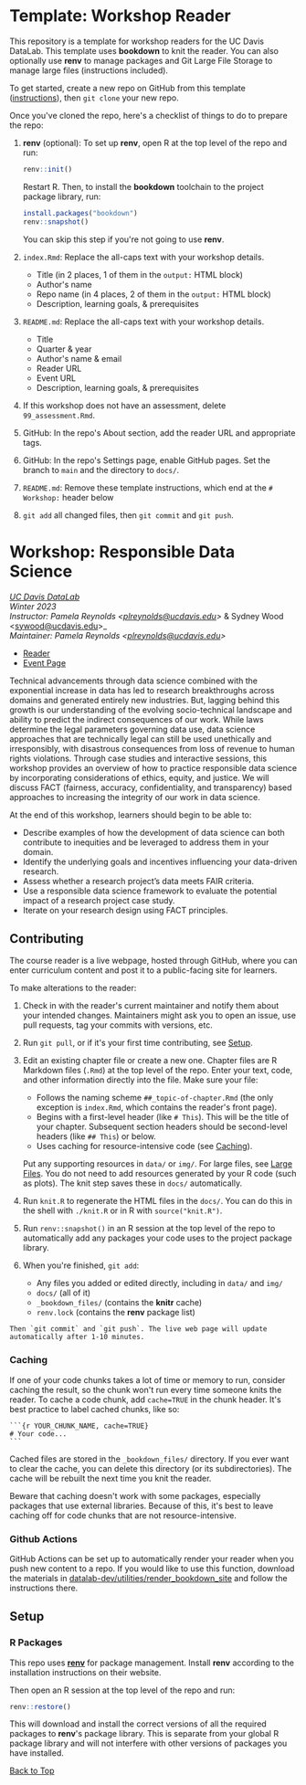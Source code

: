 # Template: Workshop Reader

This repository is a template for workshop readers for the UC Davis DataLab.
This template uses **bookdown** to knit the reader. You can also optionally use
**renv** to manage packages and Git Large File Storage to manage large files
(instructions included).

To get started, create a new repo on GitHub from this template
([instructions][gh]), then `git clone` your new repo.

[gh]: https://docs.github.com/en/github/creating-cloning-and-archiving-repositories/creating-a-repository-from-a-template

Once you've cloned the repo, here's a checklist of things to do to prepare the
repo:

1. **renv** (optional): To set up **renv**, open R at the top level of the repo
   and run:

    ```r
    renv::init()
    ```

    Restart R. Then, to install the **bookdown** toolchain to the project
    package library, run:

    ```r
    install.packages("bookdown")
    renv::snapshot()
    ```

    You can skip this step if you're not going to use **renv**.

2. `index.Rmd`: Replace the all-caps text with your workshop details.
    + Title (in 2 places, 1 of them in the `output:` HTML block)
    + Author's name
    + Repo name (in 4 places, 2 of them in the `output:` HTML block)
    + Description, learning goals, & prerequisites

3. `README.md`: Replace the all-caps text with your workshop details.
    + Title
    + Quarter & year
    + Author's name & email
    + Reader URL
    + Event URL
    + Description, learning goals, & prerequisites

4. If this workshop does not have an assessment, delete `99_assessment.Rmd`.

5. GitHub: In the repo's About section, add the reader URL and appropriate
   tags.

6. GitHub: In the repo's Settings page, enable GitHub pages. Set the branch to
   `main` and the directory to `docs/`.

7. `README.md`: Remove these template instructions, which end at the `#
   Workshop:` header below

8. `git add` all changed files, then `git commit` and `git push`.


# Workshop: Responsible Data Science

_[UC Davis DataLab](https://datalab.ucdavis.edu/)_  
_Winter 2023_  
_Instructor: Pamela Reynolds <<plreynolds@ucdavis.edu>>_ & Sydney Wood <<sywood@ucdavis.edu>>_  
_Maintainer: Pamela Reynolds <<plreynolds@ucdavis.edu>>_

* [Reader](https://ucdavisdatalab.github.io/responsible-data-science/)
* [Event Page](https://datalab.ucdavis.edu/eventscalendar/YOUR_EVENT/)

Technical advancements through data science combined with the exponential increase in data has led to research breakthroughs across domains and generated entirely new industries. But, lagging behind this growth is our understanding of the evolving socio-technical landscape and ability to predict the indirect consequences of our work. While laws determine the legal parameters governing data use, data science approaches that are technically legal can still be used unethically and irresponsibly, with disastrous consequences from loss of revenue to human rights violations. Through case studies and interactive sessions, this workshop provides an overview of how to practice responsible data science by incorporating considerations of ethics, equity, and justice. We will discuss FACT (fairness, accuracy, confidentiality, and transparency) based approaches to increasing the integrity of our work in data science.

At the end of this workshop, learners should begin to be able to:

* Describe examples of how the development of data science can both contribute to inequities and be leveraged to address them in your domain.
* Identify the underlying goals and incentives influencing your data-driven research.
* Assess whether a research project’s data meets FAIR criteria.
* Use a responsible data science framework to evaluate the potential impact of a research project case study.
* Iterate on your research design using FACT principles.



## Contributing

The course reader is a live webpage, hosted through GitHub, where you can enter
curriculum content and post it to a public-facing site for learners.

To make alterations to the reader:
	  
1.  Check in with the reader's current maintainer and notify them about your 
    intended changes. Maintainers might ask you to open an issue, use pull 
    requests, tag your commits with versions, etc.

2.  Run `git pull`, or if it's your first time contributing, see
    [Setup](#setup).

3.  Edit an existing chapter file or create a new one. Chapter files are R
    Markdown files (`.Rmd`) at the top level of the repo. Enter your text,
    code, and other information directly into the file. Make sure your file:

    - Follows the naming scheme `##_topic-of-chapter.Rmd` (the only exception
      is `index.Rmd`, which contains the reader's front page).
    - Begins with a first-level header (like `# This`). This will be the title
      of your chapter. Subsequent section headers should be second-level
      headers (like `## This`) or below.
    - Uses caching for resource-intensive code (see [Caching](#caching)).

    Put any supporting resources in `data/` or `img/`. For large files, see
    [Large Files](#large-files). You do not need to
    add resources generated by your R code (such as plots). The knit step saves
    these in `docs/` automatically.

4.  Run `knit.R` to regenerate the HTML files in the `docs/`. You can do this
    in the shell with `./knit.R` or in R with `source("knit.R")`.

5.  Run `renv::snapshot()` in an R session at the top level of the repo to
    automatically add any packages your code uses to the project package
    library.

6.  When you're finished, `git add`:
    - Any files you added or edited directly, including in `data/` and `img/`
    - `docs/` (all of it)
    - `_bookdown_files/` (contains the **knitr** cache)
    * `renv.lock` (contains the **renv** package list)
<!--
    - `.gitattributes` (contains the Git LFS file list)
-->

    Then `git commit` and `git push`. The live web page will update
    automatically after 1-10 minutes.


### Caching

If one of your code chunks takes a lot of time or memory to run, consider
caching the result, so the chunk won't run every time someone knits the
reader. To cache a code chunk, add `cache=TRUE` in the chunk header. It's
best practice to label cached chunks, like so:

````
```{r YOUR_CHUNK_NAME, cache=TRUE}
# Your code...
```
````

Cached files are stored in the `_bookdown_files/` directory. If you ever want
to clear the cache, you can delete this directory (or its subdirectories).
The cache will be rebuilt the next time you knit the reader.

Beware that caching doesn't work with some packages, especially packages that
use external libraries. Because of this, it's best to leave caching off for
code chunks that are not resource-intensive.


<!--
### Large Files

If you want to include a large file (say over 1 MB), you should use git LFS.
You can register a large file with git LFS with the shell command:

```sh
git lfs track YOUR_FILE
```

This command updates the `.gitattributes` file at the top level of the repo. To
make sure the change is saved, you also need to run:

```sh
git add .gitattributes
```

Now that your large is registered with git LFS, you can add, commit, and push
the file with git the same way you would any other file, and git LFS will
automatically intercede as needed.

GitHub provides 1 GB of storage and 1 GB of monthly bandwidth free per repo for
large files. If your large file is more than 50 MB, check with the other
contributors before adding it.
-->

### Github Actions

GitHub Actions can be set up to automatically render your reader when you push 
new content to a repo. If you would like to use this function, download the 
materials in [datalab-dev/utilities/render_bookdown_site][render-site] and 
follow the instructions there.

[render-site]: https://github.com/datalab-dev/utilities/tree/main/render_bookdown_site

## Setup


<!--
### Git LFS

This repo uses [Git Large File Storage][git-lfs] (git LFS) for large files. If
you don't have git LFS installed, [download it][git-lfs] and run the installer.
Then in the shell (in any directory), run:

```sh
git lfs install
```

Then your one-time setup of git LFS is done. Next, clone this repo with `git
clone`. The large files will be downloaded automatically with the rest of the
repo.

[git-lfs]: https://git-lfs.github.com/
-->


### R Packages

This repo uses [**renv**](https://rstudio.github.io/renv/) for package
management. Install **renv** according to the installation instructions on
their website.

Then open an R session at the top level of the repo and run:

```r
renv::restore()
```

This will download and install the correct versions of all the required
packages to **renv**'s package library. This is separate from your global R
package library and will not interfere with other versions of packages you have
installed.

[Back to Top](#top)
